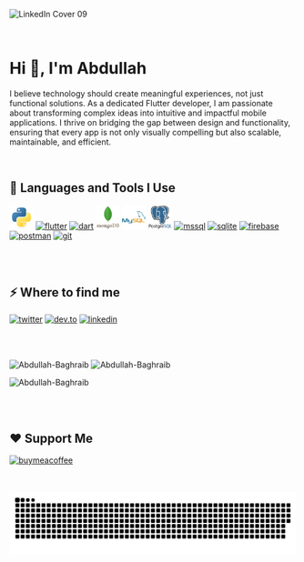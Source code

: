 
![LinkedIn Cover 09](https://github.com/user-attachments/assets/d1f2d1f6-9f15-4297-9d10-e5e535c5665c)

<br/>
<h1>Hi 👋, I'm Abdullah </h1>
<p>I believe technology should create meaningful experiences, not just functional solutions. As a dedicated Flutter developer, I am passionate about transforming complex ideas into intuitive and impactful mobile applications.    I thrive on bridging the gap between design and functionality, ensuring that every app is not only visually compelling but also scalable, maintainable, and efficient.</p>



<br/>

<h2>🚀 Languages and Tools I Use</h2>
<p><a target="_blank" href="https://raw.githubusercontent.com/devicons/devicon/master/icons/python/python-original.svg" style="display: inline-block;"><img src="https://raw.githubusercontent.com/devicons/devicon/master/icons/python/python-original.svg" alt="python" width="42" height="42" /></a>
<a target="_blank" href="https://www.vectorlogo.zone/logos/flutterio/flutterio-icon.svg" style="display: inline-block;"><img src="https://www.vectorlogo.zone/logos/flutterio/flutterio-icon.svg" alt="flutter" width="42" height="42" /></a>
<a target="_blank" href="https://www.vectorlogo.zone/logos/dartlang/dartlang-icon.svg" style="display: inline-block;"><img src="https://www.vectorlogo.zone/logos/dartlang/dartlang-icon.svg" alt="dart" width="42" height="42" /></a>
<a target="_blank" href="https://raw.githubusercontent.com/devicons/devicon/master/icons/mongodb/mongodb-original-wordmark.svg" style="display: inline-block;"><img src="https://raw.githubusercontent.com/devicons/devicon/master/icons/mongodb/mongodb-original-wordmark.svg" alt="mongodb" width="42" height="42" /></a>
<a target="_blank" href="https://raw.githubusercontent.com/devicons/devicon/master/icons/mysql/mysql-original-wordmark.svg" style="display: inline-block;"><img src="https://raw.githubusercontent.com/devicons/devicon/master/icons/mysql/mysql-original-wordmark.svg" alt="mysql" width="42" height="42" /></a>
<a target="_blank" href="https://raw.githubusercontent.com/devicons/devicon/master/icons/postgresql/postgresql-original-wordmark.svg" style="display: inline-block;"><img src="https://raw.githubusercontent.com/devicons/devicon/master/icons/postgresql/postgresql-original-wordmark.svg" alt="postgresql" width="42" height="42" /></a>
<a target="_blank" href="https://www.svgrepo.com/show/303229/microsoft-sql-server-logo.svg" style="display: inline-block;"><img src="https://www.svgrepo.com/show/303229/microsoft-sql-server-logo.svg" alt="mssql" width="42" height="42" /></a>
<a target="_blank" href="https://www.vectorlogo.zone/logos/sqlite/sqlite-icon.svg" style="display: inline-block;"><img src="https://www.vectorlogo.zone/logos/sqlite/sqlite-icon.svg" alt="sqlite" width="42" height="42" /></a>
<a target="_blank" href="https://www.vectorlogo.zone/logos/firebase/firebase-icon.svg" style="display: inline-block;"><img src="https://www.vectorlogo.zone/logos/firebase/firebase-icon.svg" alt="firebase" width="42" height="42" /></a>
<a target="_blank" href="https://www.vectorlogo.zone/logos/getpostman/getpostman-icon.svg" style="display: inline-block;"><img src="https://www.vectorlogo.zone/logos/getpostman/getpostman-icon.svg" alt="postman" width="42" height="42" /></a>
<a target="_blank" href="https://www.vectorlogo.zone/logos/git-scm/git-scm-icon.svg" style="display: inline-block;"><img src="https://www.vectorlogo.zone/logos/git-scm/git-scm-icon.svg" alt="git" width="42" height="42" /></a></p>
<br/>
<br/>
<h2>⚡️ Where to find me</h2>
<p><a target="_blank" href="https://twitter.com/@ms1ms33__" style="display: inline-block;"><img src="https://img.shields.io/badge/twitter-x?style=for-the-badge&logo=x&logoColor=white&color=%230f1419" alt="twitter" /></a>
<a target="_blank" href="https://abdullahdev-five.vercel.app/" style="display: inline-block;"><img src="https://img.shields.io/badge/dev-to?style=for-the-badge&logo=dev-to&logoColor=white&color=black" alt="dev.to" /></a>
<a target="_blank" href="https://www.linkedin.com/in/abdullah-baghrib" style="display: inline-block;"><img src="https://img.shields.io/badge/linkedin-logo?style=for-the-badge&logo=linkedin&logoColor=white&color=%230a77b6" alt="linkedin" /></a></p>
<br/>
<br/>
<p><img align="center" src="https://github-readme-stats.vercel.app/api?username=Abdullah-Baghraib&show_icons=true&locale=en" alt="Abdullah-Baghraib" />
<img align="center" src="https://github-readme-streak-stats.herokuapp.com/?user=Abdullah-Baghraib&" alt="Abdullah-Baghraib" /></p>
<p><img src="https://github-readme-stats.vercel.app/api/top-langs?username=Abdullah-Baghraib&show_icons=true&locale=en&layout=compact" alt="Abdullah-Baghraib" /></p>
<br/><br/>

<h2>❤️ Support Me</h2>
<p><p>
<a href="https://www.buymeacoffee.com/abdullah_baghrib">
<img src="https://cdn.buymeacoffee.com/buttons/v2/default-yellow.png" width="160" alt="buymeacoffee" />
</a>
</p>
</p>
<br/><br/>
<picture>
  <source media="(prefers-color-scheme: dark)" srcset="https://raw.githubusercontent.com/Abdullah-Baghraib/Abdullah-Baghraib/output/github-snake-dark.svg" />
  <source media="(prefers-color-scheme: light)" srcset="https://raw.githubusercontent.com/Abdullah-Baghraib/Abdullah-Baghraib/output/github-snake.svg" />
  <img alt="github-snake" src="https://raw.githubusercontent.com/Abdullah-Baghraib/Abdullah-Baghraib/output/github-snake.svg" />
</picture>

